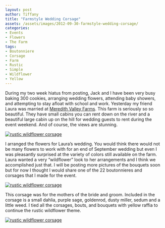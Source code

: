 ```yaml
---
layout: post
author: Tiffany
title: "Farmstyle Wedding Corsage"
assets: /assets/images/2012-09-30-farmstyle-wedding-corsage/
categories: 
- Events
- Flowers
- The Farm
tags: 
- Boutonniere
- Corsage
- Farm
- Rustic
- Simple
- Wildflower
- Yellow
---
```


During my two week hiatus from posting, Jack and I have been very busy baking 300 cookies, arranging wedding flowers, attending baby showers, and attempting to stay afloat with school and work. Yesterday my friend Laura was married at [Meredith Valley Farms](http://www.meredithvalleyfarm.com/). This farm is seriously so so beautiful. They have small cabins you can rent down on the river and a beautiful large cabin up on the hill for wedding guests to rent during the event weekend. And of course, the views are stunning.

[![rustic wildflower corsage](jekyll_uploads/2012/09/rustic-wildflower-corsage-1-575x382.jpg "rustic wildflower corsage (1)")](http://www.sweetpeonies.com/2012/09/farmstyle-wedding-corsage/rustic-wildflower-corsage-1/)

I arranged the flowers for Laura’s wedding. You would think there would not be many flowers to work with for an end of September wedding but even I was pleasantly surprised at the variety of colors still available on the farm. Laura wanted a very “wildflower” look to her arrangements and I think we accomplished just that. I will be posting more pictures of the bouquets soon but for now I thought I would share one of the 22 boutonnieres and corsages that I made for the event.

[![rustic wildflower corsage](jekyll_uploads/2012/09/rustic-wildflower-corsage-2-325x488.jpg "rustic wildflower corsage (2)")](http://www.sweetpeonies.com/2012/09/farmstyle-wedding-corsage/rustic-wildflower-corsage-2/)

This corsage was for the mothers of the bride and groom. Included in the corsage is a small dahlia, purple sage, goldenrod, dusty miller, sedum and a little weed. I tied all the corsages, bouts, and bouquets with yellow raffia to continue the rustic wildflower theme.

[![rustic wildflower corsage](jekyll_uploads/2012/09/rustic-wildflower-corsage-3-575x382.jpg "rustic wildflower corsage (3)")](http://www.sweetpeonies.com/2012/09/farmstyle-wedding-corsage/rustic-wildflower-corsage-3/)